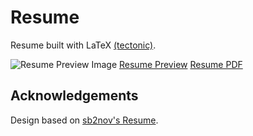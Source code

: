 # Resume
Resume built with LaTeX [(tectonic)](https://tectonic-typesetting.github.io/).

![Resume Preview Image](https://mrzzy.github.io/resume/assets/previews/cn-1.png)
[Resume Preview](https://mrzzy.github.io/resume/assets/previews/cn-1.png)
[Resume PDF](https://mrzzy.github.io/resume/assets/pdfs/cn-1.pdf)

## Acknowledgements
Design based on [sb2nov's Resume](https://github.com/sb2nov/resume).
